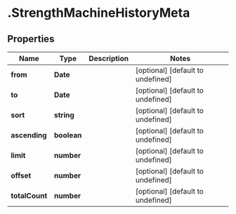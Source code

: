 # .StrengthMachineHistoryMeta

## Properties

Name | Type | Description | Notes
------------ | ------------- | ------------- | -------------
**from** | **Date** |  | [optional] [default to undefined]
**to** | **Date** |  | [optional] [default to undefined]
**sort** | **string** |  | [optional] [default to undefined]
**ascending** | **boolean** |  | [optional] [default to undefined]
**limit** | **number** |  | [optional] [default to undefined]
**offset** | **number** |  | [optional] [default to undefined]
**totalCount** | **number** |  | [optional] [default to undefined]

